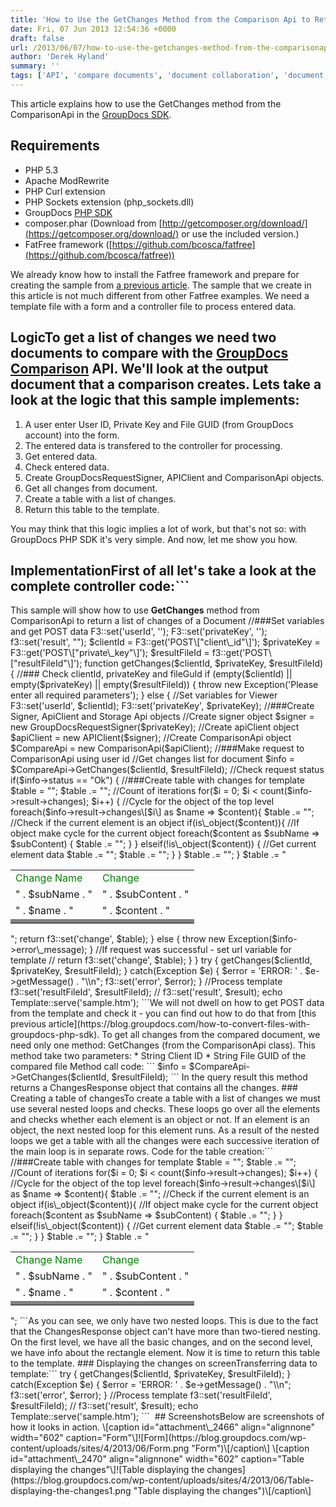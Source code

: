 ```yaml
---
title: 'How to Use the GetChanges Method from the Comparison Api to Return a List of Changes in a Document'
date: Fri, 07 Jun 2013 12:54:36 +0000
draft: false
url: /2013/06/07/how-to-use-the-getchanges-method-from-the-comparisonapi-to-return-a-list-of-changes-in-a-document/
author: 'Derek Hyland'
summary: ''
tags: ['API', 'compare documents', 'document collaboration', 'document comparison', 'document management', 'documentation comparison tool', 'GroupDocs API', 'GroupDocs API SDK', 'GroupDocs Comparison', 'GroupDocs PHP SDK', 'zArchive']
---
```


This article explains how to use the GetChanges method from the ComparisonApi in the [GroupDocs SDK](https://github.com/groupdocs).

## Requirements

*   PHP 5.3
*   Apache ModRewrite
*   PHP Curl extension
*   PHP Sockets extension (php\_sockets.dll)
*   GroupDocs [PHP SDK](https://github.com/groupdocs)
*   composer.phar (Download from [http://getcomposer.org/download/](https://getcomposer.org/download/) or use the included version.)
*   FatFree framework ([https://github.com/bcosca/fatfree](https://github.com/bcosca/fatfree))

We already know how to install the Fatfree framework and prepare for creating the sample from [a previous article](https://blog.groupdocs.com/how-to-convert-files-with-groupdocs-php-sdk). The sample that we create in this article is not much different from other Fatfree examples. We need a template file with a form and a controller file to process entered data.

## LogicTo get a list of changes we need two documents to compare with the [GroupDocs Comparison](http://groupdocs.com/apps/comparison) API. We'll look at the output document that a comparison creates. Lets take a look at the logic that this sample implements:

1.  A user enter User ID, Private Key and File GUID (from GroupDocs account) into the form.
2.  The entered data is transfered to the controller for processing.
3.  Get entered data.
4.  Check entered data.
5.  Create GroupDocsRequestSigner, APIClient and ComparisonApi objects.
6.  Get all changes from document.
7.  Create a table with a list of changes.
8.  Return this table to the template.

You may think that this logic implies a lot of work, but that's not so: with GroupDocs PHP SDK it's very simple. And now, let me show you how.

## ImplementationFirst of all let's take a look at the complete controller code:```
<?php
    //<i>This sample will show how to use <b>GetChanges</b> method from ComparisonApi to return a list of changes of a Document</i>

    //###Set variables and get POST data
    F3::set('userId', '');
    F3::set('privateKey', '');
    f3::set('result', "");
    $clientId = F3::get('POST\["client\_id"\]');
    $privateKey = F3::get('POST\["private\_key"\]');
    $resultFileId = f3::get('POST\["resultFileId"\]');

    function getChanges($clientId, $privateKey, $resultFileId)
    {
         //### Check clientId, privateKey and fileGuId
        if (empty($clientId) || empty($privateKey) || empty($resultFileId)) {
            throw new Exception('Please enter all required parameters');
        } else {

            //Set variables for Viewer
            F3::set('userId', $clientId);
            F3::set('privateKey', $privateKey);
            //###Create Signer, ApiClient and Storage Api objects

            //Create signer object
            $signer = new GroupDocsRequestSigner($privateKey);
            //Create apiClient object
            $apiClient = new APIClient($signer);
            //Create ComparisonApi object
            $CompareApi = new ComparisonApi($apiClient);
            //###Make request to ComparisonApi using user id
            //Get changes list for document
            $info = $CompareApi->GetChanges($clientId, $resultFileId);

            //Check request status
            if($info->status == "Ok") {
                //###Create table with changes for template
                $table = "<table class='border'>";
                $table .= "<tr><td><font color='green'>Change Name</font></td><td><font color='green'>Change</font></td></tr>";
                //Count of iterations
                for($i = 0; $i < count($info->result->changes); $i++) {
                    //Cycle for the object of the top level
                    foreach($info->result->changes\[$i\] as $name => $content){
                        $table .= "<tr>";
                        //Check if the current element is an object
                        if(is\_object($content)){
                            //If object make cycle for the current object
                            foreach($content as $subName => $subContent) {

                               $table .= "<tr><td>" . $subName . "</td><td>" . $subContent . "</td></tr>";
                            }
                        } elseif(!is\_object($content)) {
                            //Get current element data
                            $table .= "<td>" . $name . "</td><td>" . $content . "</td>";
                            $table .= "</tr>";
                        }
                    }
                    $table .= "<tr bgcolor='#808080'><td></td><td></td></tr>";
                }
                $table .= "</table>";
                return f3::set('change', $table);
            } else {
                throw new Exception($info->error\_message);
            }
            //If request was successful - set url variable for template
//            return f3::set('change', $table);
        }
    }

    try {
         getChanges($clientId, $privateKey, $resultFileId);

    } catch(Exception $e) {
        $error = 'ERROR: ' .  $e->getMessage() . "\\n";
        f3::set('error', $error);
    }
    //Process template
    f3::set('resultFileId', $resultFileId);
    //    f3::set('result', $result);
    echo Template::serve('sample.htm');
```We will not dwell on how to get POST data from the template and check it - you can find out how to do that from [this previous article](https://blog.groupdocs.com/how-to-convert-files-with-groupdocs-php-sdk). To get all changes from the compared document, we need only one method: GetChanges (from the ComparisonApi class). This method take two parameters:

*   String Client ID
*   String File GUID of the compared file

Method call code:

```
 $info = $CompareApi->GetChanges($clientId, $resultFileId);
```

In the query result this method returns a ChangesResponse object that contains all the changes.

### Creating a table of changesTo create a table with a list of changes we must use several nested loops and checks. These loops go over all the elements and checks whether each element is an object or not. If an element is an object, the next nested loop for this element runs. As a result of the nested loops we get a table with all the changes were each successive iteration of the main loop is in separate rows. Code for the table creation:```
//###Create table with changes for template
                $table = "<table class='border'>";
                $table .= "<tr><td><font color='green'>Change Name</font></td><td><font color='green'>Change</font></td></tr>";
                //Count of iterations
                for($i = 0; $i < count($info->result->changes); $i++) {
                    //Cycle for the object of the top level
                    foreach($info->result->changes\[$i\] as $name => $content){
                        $table .= "<tr>";
                        //Check if the current element is an object
                        if(is\_object($content)){
                            //If object make cycle for the current object
                            foreach($content as $subName => $subContent) {

                               $table .= "<tr><td>" . $subName . "</td><td>" . $subContent . "</td></tr>";
                            }
                        } elseif(!is\_object($content)) {
                            //Get current element data
                            $table .= "<td>" . $name . "</td><td>" . $content . "</td>";
                            $table .= "</tr>";
                        }
                    }
                    $table .= "<tr bgcolor='#808080'><td></td><td></td></tr>";
                }
                $table .= "</table>";
```As you can see, we only have two nested loops. This is due to the fact that the ChangesResponse object can't have more than two-tiered nesting. On the first level, we have all the basic changes, and on the second level, we have info about the rectangle element. Now it is time to return this table to the template.

### Displaying the changes on screenTransferring data to template:```
try {
         getChanges($clientId, $privateKey, $resultFileId);

    } catch(Exception $e) {
        $error = 'ERROR: ' .  $e->getMessage() . "\\n";
        f3::set('error', $error);
    }
    //Process template
    f3::set('resultFileId', $resultFileId);
    //    f3::set('result', $result);
    echo Template::serve('sample.htm');
``` 

## ScreenshotsBelow are screenshots of how it looks in action. \[caption id="attachment\_2466" align="alignnone" width="602" caption="Form"\]![Form](https://blog.groupdocs.com/wp-content/uploads/sites/4/2013/06/Form.png "Form")\[/caption\] \[caption id="attachment\_2470" align="alignnone" width="602" caption="Table displaying the changes"\]![Table displaying the changes](https://blog.groupdocs.com/wp-content/uploads/sites/4/2013/06/Table-displaying-the-changes1.png "Table displaying the changes")\[/caption\]




